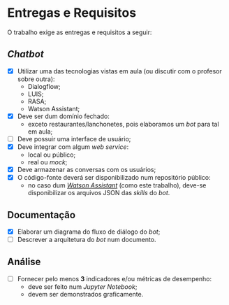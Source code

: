 # Entregas e Requisitos

O trabalho exige as entregas e requisitos a seguir:

## _Chatbot_

- [x] Utilizar uma das tecnologias vistas em aula (ou discutir com o profesor sobre outra):
  - Dialogflow;
  - LUIS;
  - RASA;
  - Watson Assistant;
- [x] Deve ser dum domínio fechado:
  - exceto restaurantes/lanchonetes, pois elaboramos um _bot_ para tal em aula;
- [ ] Deve possuir uma interface de usuário;
- [x] Deve integrar com algum _web service_:
  - local ou público;
  - real ou _mock_;
- [x] Deve armazenar as conversas com os usuários;
- [x] O código-fonte deverá ser disponibilizado num repositório público:
  - no caso dum [_Watson Assistant_](https://www.ibm.com/br-pt/cloud/watson-assistant) (como este trabalho), deve-se disponibilizar os arquivos JSON das _skills_ do _bot_.

## Documentação

- [x] Elaborar um diagrama do fluxo de diálogo do _bot_;
- [ ] Descrever a arquitetura do _bot_ num documento.

## Análise

- [ ] Fornecer pelo menos **3** indicadores e/ou métricas de desempenho:
  - deve ser feito num _Jupyter Notebook_;
  - devem ser demonstrados graficamente.
